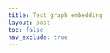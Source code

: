 ```yaml
---
title: Test graph embedding
layout: post
toc: false
nav_exclude: true
---
```



<link href="https://kineticgraphs.org/css/kg.0.2.6.css" rel="stylesheet" type="text/css">
<script src="https://kineticgraphs.org/js/kg3d.0.2.6.js"></script>

<div class="kg-container" src="./graphs/onePeriodConsumer.yml" clearColor='#fff0'></div>
